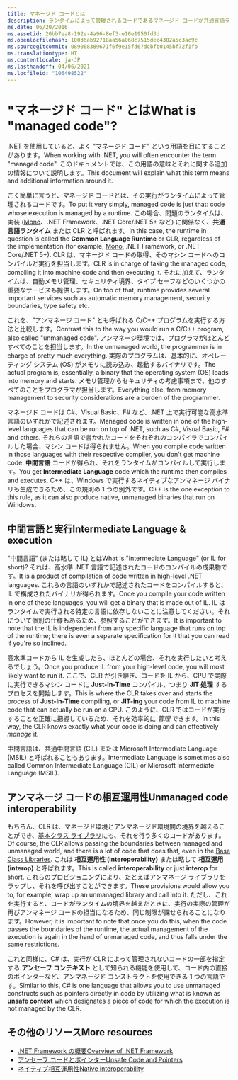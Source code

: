 ```yaml
---
title: マネージド コードとは
description: ランタイムによって管理されるコードであるマネージド コードが共通言語ランタイム (CLR) によってどのように管理されるかを説明します。
ms.date: 06/20/2016
ms.assetid: 20bb7ea8-192e-4a96-8ef3-e10e1950fd3d
ms.openlocfilehash: 10036ab92718aa56a068c7515dec4302a5c3ac9c
ms.sourcegitcommit: 089068389671f6f9e15fd67dcbfb0145bf72f1fb
ms.translationtype: HT
ms.contentlocale: ja-JP
ms.lasthandoff: 04/06/2021
ms.locfileid: "106498522"
---
```

# <a name="what-is-managed-code"></a><span data-ttu-id="b0ee8-103">"マネージド コード" とは</span><span class="sxs-lookup"><span data-stu-id="b0ee8-103">What is "managed code"?</span></span>

<span data-ttu-id="b0ee8-104">.NET を使用していると、よく "マネージド コード" という用語を目にすることがあります。</span><span class="sxs-lookup"><span data-stu-id="b0ee8-104">When working with .NET, you will often encounter the term "managed code".</span></span> <span data-ttu-id="b0ee8-105">このドキュメントでは、この用語の意味とそれに関する追加の情報について説明します。</span><span class="sxs-lookup"><span data-stu-id="b0ee8-105">This document will explain what this term means and additional information around it.</span></span>

<span data-ttu-id="b0ee8-106">ごく簡単に言うと、マネージド コードとは、その実行がランタイムによって管理されるコードです。</span><span class="sxs-lookup"><span data-stu-id="b0ee8-106">To put it very simply, managed code is just that: code whose execution is managed by a runtime.</span></span> <span data-ttu-id="b0ee8-107">この場合、問題のランタイムは、実装 ([Mono](https://www.mono-project.com/)、.NET Framework、.NET Core/.NET 5+ など) に関係なく、**共通言語ランタイム** または CLR と呼ばれます。</span><span class="sxs-lookup"><span data-stu-id="b0ee8-107">In this case, the runtime in question is called the **Common Language Runtime** or CLR, regardless of the implementation (for example, [Mono](https://www.mono-project.com/), .NET Framework, or .NET Core/.NET 5+).</span></span> <span data-ttu-id="b0ee8-108">CLR は、マネージド コードの取得、そのマシン コードへのコンパイルと実行を担当します。</span><span class="sxs-lookup"><span data-stu-id="b0ee8-108">CLR is in charge of taking the managed code, compiling it into machine code and then executing it.</span></span> <span data-ttu-id="b0ee8-109">それに加えて、ランタイムは、自動メモリ管理、セキュリティ境界、タイプ セーフなどのいくつかの重要なサービスも提供します。</span><span class="sxs-lookup"><span data-stu-id="b0ee8-109">On top of that, runtime provides several important services such as automatic memory management, security boundaries, type safety etc.</span></span>

<span data-ttu-id="b0ee8-110">これを、"アンマネージ コード" とも呼ばれる C/C++ プログラムを実行する方法と比較します。</span><span class="sxs-lookup"><span data-stu-id="b0ee8-110">Contrast this to the way you would run a C/C++ program, also called "unmanaged code".</span></span> <span data-ttu-id="b0ee8-111">アンマネージ環境では、プログラマがほとんどすべてのことを担当します。</span><span class="sxs-lookup"><span data-stu-id="b0ee8-111">In the unmanaged world, the programmer is in charge of pretty much everything.</span></span> <span data-ttu-id="b0ee8-112">実際のプログラムは、基本的に、オペレーティング システム (OS) がメモリに読み込み、起動するバイナリです。</span><span class="sxs-lookup"><span data-stu-id="b0ee8-112">The actual program is, essentially, a binary that the operating system (OS) loads into memory and starts.</span></span> <span data-ttu-id="b0ee8-113">メモリ管理からセキュリティの考慮事項まで、他のすべてのことをプログラマが担当します。</span><span class="sxs-lookup"><span data-stu-id="b0ee8-113">Everything else, from memory management to security considerations are a burden of the programmer.</span></span>

<span data-ttu-id="b0ee8-114">マネージド コードは C#、Visual Basic、F# など、.NET 上で実行可能な高水準言語のいずれかで記述されます。</span><span class="sxs-lookup"><span data-stu-id="b0ee8-114">Managed code is written in one of the high-level languages that can be run on top of .NET, such as C#, Visual Basic, F# and others.</span></span> <span data-ttu-id="b0ee8-115">それらの言語で書かれたコードをそれぞれのコンパイラでコンパイルした場合、マシン コードは得られません。</span><span class="sxs-lookup"><span data-stu-id="b0ee8-115">When you compile code written in those languages with their respective compiler, you don't get machine code.</span></span> <span data-ttu-id="b0ee8-116">**中間言語** コードが得られ、それをランタイムがコンパイルして実行します。</span><span class="sxs-lookup"><span data-stu-id="b0ee8-116">You get **Intermediate Language** code which the runtime then compiles and executes.</span></span> <span data-ttu-id="b0ee8-117">C++ は、Windows で実行するネイティブなアンマネージ バイナリも生成できるため、この規則の 1 つの例外です。</span><span class="sxs-lookup"><span data-stu-id="b0ee8-117">C++ is the one exception to this rule, as it can also produce native, unmanaged binaries that run on Windows.</span></span>

## <a name="intermediate-language--execution"></a><span data-ttu-id="b0ee8-118">中間言語と実行</span><span class="sxs-lookup"><span data-stu-id="b0ee8-118">Intermediate Language & execution</span></span>

<span data-ttu-id="b0ee8-119">"中間言語" (または略して IL) とは</span><span class="sxs-lookup"><span data-stu-id="b0ee8-119">What is "Intermediate Language" (or IL for short)?</span></span> <span data-ttu-id="b0ee8-120">それは、高水準 .NET 言語で記述されたコードのコンパイルの成果物です。</span><span class="sxs-lookup"><span data-stu-id="b0ee8-120">It is a product of compilation of code written in high-level .NET languages.</span></span> <span data-ttu-id="b0ee8-121">これらの言語のいずれかで記述されたコードをコンパイルすると、IL で構成されたバイナリが得られます。</span><span class="sxs-lookup"><span data-stu-id="b0ee8-121">Once you compile your code written in one of these languages, you will get a binary that is made out of IL.</span></span> <span data-ttu-id="b0ee8-122">IL はランタイムで実行される特定の言語に依存しないことに注意してください。それについて個別の仕様もあるため、参照することができます。</span><span class="sxs-lookup"><span data-stu-id="b0ee8-122">It is important to note that the IL is independent from any specific language that runs on top of the runtime; there is even a separate specification for it that you can read if you're so inclined.</span></span>

<span data-ttu-id="b0ee8-123">高水準コードから IL を生成したら、ほとんどの場合、それを実行したいと考えるでしょう。</span><span class="sxs-lookup"><span data-stu-id="b0ee8-123">Once you produce IL from your high-level code, you will most likely want to run it.</span></span> <span data-ttu-id="b0ee8-124">ここで、CLR が引き継ぎ、コードを IL から、CPU で実際に実行できるマシン コードに **Just-In-Time** コンパイル、つまり **JIT 処理** するプロセスを開始します。</span><span class="sxs-lookup"><span data-stu-id="b0ee8-124">This is where the CLR takes over and starts the process of **Just-In-Time** compiling, or **JIT-ing** your code from IL to machine code that can actually be run on a CPU.</span></span> <span data-ttu-id="b0ee8-125">このように、CLR ではコードが実行することを正確に把握しているため、それを効率的に _管理_ できます。</span><span class="sxs-lookup"><span data-stu-id="b0ee8-125">In this way, the CLR knows exactly what your code is doing and can effectively _manage_ it.</span></span>

<span data-ttu-id="b0ee8-126">中間言語は、共通中間言語 (CIL) または Microsoft Intermediate Language (MSIL) と呼ばれることもあります。</span><span class="sxs-lookup"><span data-stu-id="b0ee8-126">Intermediate Language is sometimes also called Common Intermediate Language (CIL) or Microsoft Intermediate Language (MSIL).</span></span>

## <a name="unmanaged-code-interoperability"></a><span data-ttu-id="b0ee8-127">アンマネージ コードの相互運用性</span><span class="sxs-lookup"><span data-stu-id="b0ee8-127">Unmanaged code interoperability</span></span>

<span data-ttu-id="b0ee8-128">もちろん、CLR は、マネージド環境とアンマネージド環境間の境界を越えることができ、[基本クラス ライブラリ](framework-libraries.md)にも、それを行う多くのコードがあります。</span><span class="sxs-lookup"><span data-stu-id="b0ee8-128">Of course, the CLR allows passing the boundaries between managed and unmanaged world, and there is a lot of code that does that, even in the [Base Class Libraries](framework-libraries.md).</span></span> <span data-ttu-id="b0ee8-129">これは **相互運用性 (interoperability)** または略して **相互運用 (interop)** と呼ばれます。</span><span class="sxs-lookup"><span data-stu-id="b0ee8-129">This is called **interoperability** or just **interop** for short.</span></span> <span data-ttu-id="b0ee8-130">これらのプロビジョニングにより、たとえばアンマネージ ライブラリをラップし、それを呼び出すことができます。</span><span class="sxs-lookup"><span data-stu-id="b0ee8-130">These provisions would allow you to, for example, wrap up an unmanaged library and call into it.</span></span> <span data-ttu-id="b0ee8-131">ただし、これを実行すると、コードがランタイムの境界を越えたときに、実行の実際の管理が再びアンマネージ コードの担当になるため、同じ制限が課せられることになります。</span><span class="sxs-lookup"><span data-stu-id="b0ee8-131">However, it is important to note that once you do this, when the code passes the boundaries of the runtime, the actual management of the execution is again in the hand of unmanaged code, and thus falls under the same restrictions.</span></span>

<span data-ttu-id="b0ee8-132">これと同様に、C# は、実行が CLR によって管理されないコードの一部を指定する **アンセーフ コンテキスト** として知られる機能を使用して、コード内の直接のポインターなど、アンマネージド コンストラクトを使用できる 1 つの言語です。</span><span class="sxs-lookup"><span data-stu-id="b0ee8-132">Similar to this, C# is one language that allows you to use unmanaged constructs such as pointers directly in code by utilizing what is known as **unsafe context** which designates a piece of code for which the execution is not managed by the CLR.</span></span>

## <a name="more-resources"></a><span data-ttu-id="b0ee8-133">その他のリソース</span><span class="sxs-lookup"><span data-stu-id="b0ee8-133">More resources</span></span>

* [<span data-ttu-id="b0ee8-134">.NET Framework の概要</span><span class="sxs-lookup"><span data-stu-id="b0ee8-134">Overview of .NET Framework</span></span>](../framework/get-started/overview.md)
* [<span data-ttu-id="b0ee8-135">アンセーフ コードとポインター</span><span class="sxs-lookup"><span data-stu-id="b0ee8-135">Unsafe Code and Pointers</span></span>](../csharp/language-reference/unsafe-code.md)
* [<span data-ttu-id="b0ee8-136">ネイティブ相互運用性</span><span class="sxs-lookup"><span data-stu-id="b0ee8-136">Native interoperability</span></span>](./native-interop/index.md)
